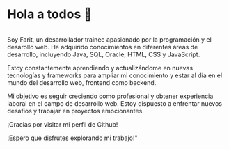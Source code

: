 <h1>Hola a todos 👋</h1>
<img src="https://media.giphy.com/media/CXnj3jCwvETngjy11B/giphy-downsized-large.gif" alt="">

Soy Farit, un desarrollador trainee apasionado por la programación y el desarollo web. He adquirido conocimientos en diferentes áreas de desarrollo, incluyendo Java, SQL, Oracle, HTML, CSS y JavaScript.

Estoy constantemente aprendiendo y actualizándome en nuevas tecnologías y frameworks para ampliar mi conocimiento y estar al día en el mundo del desarrollo web, frontend como backend.

Mi objetivo es seguir creciendo como profesional y obtener experiencia laboral en el campo de desarrollo web. Estoy dispuesto a enfrentar nuevos desafíos y trabajar en proyectos emocionantes.

¡Gracias por visitar mi perfil de Github!

¡Espero que disfrutes explorando mi trabajo!"

<!--
**Farit-Albavi/Farit-Albavi** is a ✨ _special_ ✨ repository because its `README.md` (this file) appears on your GitHub profile.

Here are some ideas to get you started:

- 🔭 I’m currently working on ...
- 🌱 I’m currently learning ...
- 👯 I’m looking to collaborate on ...
- 🤔 I’m looking for help with ...
- 💬 Ask me about ...
- 📫 How to reach me: ...
- 😄 Pronouns: ...
- ⚡ Fun fact: ...
-->
